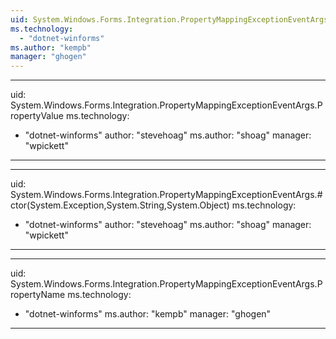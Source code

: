 ```yaml
---
uid: System.Windows.Forms.Integration.PropertyMappingExceptionEventArgs
ms.technology: 
  - "dotnet-winforms"
ms.author: "kempb"
manager: "ghogen"
---
```


---
uid: System.Windows.Forms.Integration.PropertyMappingExceptionEventArgs.PropertyValue
ms.technology: 
  - "dotnet-winforms"
author: "stevehoag"
ms.author: "shoag"
manager: "wpickett"
---

---
uid: System.Windows.Forms.Integration.PropertyMappingExceptionEventArgs.#ctor(System.Exception,System.String,System.Object)
ms.technology: 
  - "dotnet-winforms"
author: "stevehoag"
ms.author: "shoag"
manager: "wpickett"
---

---
uid: System.Windows.Forms.Integration.PropertyMappingExceptionEventArgs.PropertyName
ms.technology: 
  - "dotnet-winforms"
ms.author: "kempb"
manager: "ghogen"
---

